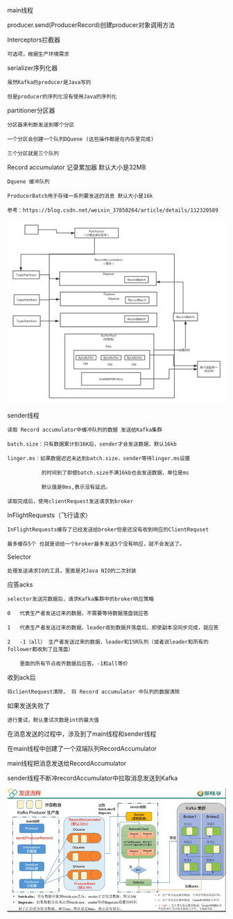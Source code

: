 main线程

producer.send(ProducerRecord)创建producer对象调用方法

Interceptors拦截器

    可选项，根据生产环境需求

serializer序列化器

    虽然Kafka的producer是Java写的
    
    但是producer的序列化没有使用Java的序列化

partitioner分区器

    分区器来判断发送到哪个分区

    一个分区会创建一个队列DQuene (这些操作都是在内存里完成)

    三个分区就是三个队列

Record accumulator 记录累加器 默认大小是32MB

    Dquene 缓冲队列

    ProducerBatch用于存储一系列要发送的消息 默认大小是16k

    参考：https://blog.csdn.net/weixin_37850264/article/details/112320589

![img_16.png](img_16.png)

sender线程 

    读取 Record accumulator中缓冲队列的数据 发送给Kafka集群

    batch.size：只有数据累计到16K后，sender才会发送数据，默认16kb

    linger.ms：如果数据迟迟未达到batch.size，sender等待linger.ms设置

               的时间到了即使batch.size不满16kb也会发送数据，单位是ms

               默认值是0ms,表示没有延迟。

    读取完成后，使用clientRequest发送请求到broker

InFlightRequests（飞行请求）

    InFlightRequests缓存了已经发送给broker但是还没有收到响应的ClientRequset

    最多缓存5个 也就是说给一个broker最多发送5个没有响应，就不会发送了。

Selector

    处理发送请求IO的工具，里面是对Java NIO的二次封装

应答acks

    selector发送完数据后，请求Kafka集群中的broker响应策略

    0   代表生产者发送过来的数据，不需要等待数据落盘就应答

    1   代表生产者发送过来的数据，leader收到数据并落盘后，即使副本没同步完成，就应答

    2   -1（all） 生产者发送过来的数据，leader和ISR队列（或者说leader和所有的follower都收到了且落盘）

        里面的所有节点收齐数据后应答。-1和all等价

    
收到ack后

    将clientRequest清除， 将 Record accumulator 中队列的数据清除

如果发送失败了

    进行重试，默认重试次数是int的最大值



在消息发送的过程中，涉及到了main线程和sender线程

在main线程中创建了一个双端队列RecordAccumulator 

main线程把消息发送给RecordAccumulator

sender线程不断冲recordAccumulator中拉取消息发送到Kafka

![img_17.png](img_17.png)
    
    
